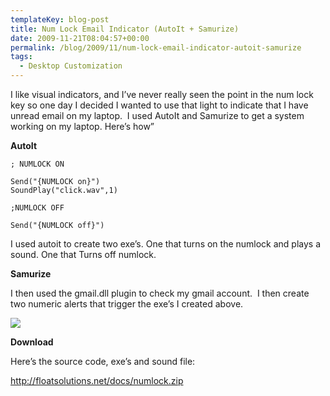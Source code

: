 ```yaml
---
templateKey: blog-post
title: Num Lock Email Indicator (AutoIt + Samurize)
date: 2009-11-21T08:04:57+00:00
permalink: /blog/2009/11/num-lock-email-indicator-autoit-samurize
tags:
  - Desktop Customization
---
```

I like visual indicators, and I&#8217;ve never really seen the point in the num lock key so one day I decided I wanted to use that light to indicate that I have unread email on my laptop.  I used AutoIt and Samurize to get a system working on my laptop. Here&#8217;s how&#8221;

**AutoIt**
  


    ; NUMLOCK ON
    
    Send("{NUMLOCK on}")
    SoundPlay("click.wav",1)

    ;NUMLOCK OFF
    
    Send("{NUMLOCK off}")

I used autoit to create two exe&#8217;s. One that turns on the numlock and plays a sound. One that Turns off numlock.

**Samurize**

I then used the gmail.dll plugin to check my gmail account.  I then create two numeric alerts that trigger the exe&#8217;s I created above.

![](http://floatsolutions.net/docs/Capture1_001.jpg)

**Download**

Here&#8217;s the source code, exe&#8217;s and sound file:

<http://floatsolutions.net/docs/numlock.zip>